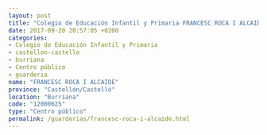 ```yaml
---
layout: post
title: "Colegio de Educación Infantil y Primaria FRANCESC ROCA I ALCAIDE"
date: 2017-09-20 20:57:05 +0200
categories:
- Colegio de Educación Infantil y Primaria
- castellon-castello
- burriana
- Centro público
- guarderia
name: "FRANCESC ROCA I ALCAIDE"
province: "Castellón/Castelló"
location: "Burriana"
code: "12000625"
type: "Centro público"
permalink: /guarderias/francesc-roca-i-alcaide.html
---
```

